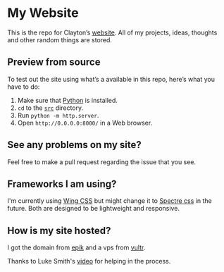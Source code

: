 # My Website

This is the repo for Clayton’s [website](https://claytoneasley.org/).
All of my projects, ideas, thoughts and other random things are stored.

## Preview from source

To test out the site using what’s a available in this repo, here’s what you have to do:

1. Make sure that [Python](https://www.python.org/) is installed.
2. `cd` to the [`src`](./src) directory.
3. Run `python -m http.server`.
4. Open `http://0.0.0.0:8000/` in a Web browser.

## See any problems on my site?

Feel free to make a pull request regarding the issue that you see.

## Frameworks I am using?

I'm currently using [Wing CSS](https://kbrsh.github.io/wing/) but might change it to [Spectre css](https://picturepan2.github.io/spectre/index.html) in the future. Both are designed to be lightweight and responsive.

## How is my site hosted?

I got the domain from [epik](https://registrar.epik.com/) and a vps from [vultr](https://www.vultr.com/).

Thanks to Luke Smith's [video](https://www.youtube.com/watch?v=3dIVesHEAzc) for helping in the process.
